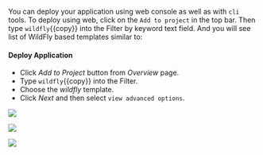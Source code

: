 You can deploy your application using web console as well as with `cli` tools. To deploy using web, click on the `Add to project` in the top bar. Then type `wildfly`{{copy}} into the Filter by keyword text field. And you will see list of WildFly based templates similar to:


#### Deploy Application
- Click  *Add to Project* button from *Overview* page.
- Type `wildfly`{{copy}} into the Filter.
- Choose the *wildfly* template.
- Click *Next* and then select `view advanced options`.


![](https://github.com/fenago/katacoda-scenarios/raw/master/learn-openshift-wildfly/customize-wildfly-applications-on-openshift/steps/22/deploy2.JPG)


![](https://github.com/fenago/katacoda-scenarios/raw/master/learn-openshift-wildfly/customize-wildfly-applications-on-openshift/steps/22/deploy3.JPG)


![](https://github.com/fenago/katacoda-scenarios/raw/master/learn-openshift-wildfly/customize-wildfly-applications-on-openshift/steps/22/deploy4.JPG)